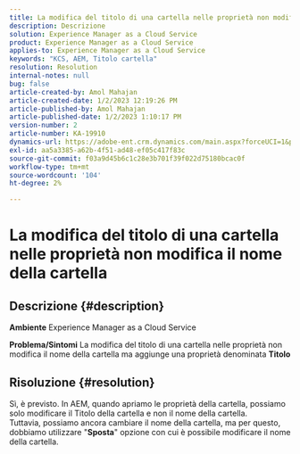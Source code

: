 ```yaml
---
title: La modifica del titolo di una cartella nelle proprietà non modifica il nome della cartella
description: Descrizione
solution: Experience Manager as a Cloud Service
product: Experience Manager as a Cloud Service
applies-to: Experience Manager as a Cloud Service
keywords: "KCS, AEM, Titolo cartella"
resolution: Resolution
internal-notes: null
bug: false
article-created-by: Amol Mahajan
article-created-date: 1/2/2023 12:19:26 PM
article-published-by: Amol Mahajan
article-published-date: 1/2/2023 1:10:17 PM
version-number: 2
article-number: KA-19910
dynamics-url: https://adobe-ent.crm.dynamics.com/main.aspx?forceUCI=1&pagetype=entityrecord&etn=knowledgearticle&id=e2e964ae-978a-ed11-81ac-6045bd006ce9
exl-id: aa5a3385-a62b-4f51-ad48-ef05c417f83c
source-git-commit: f03a9d45b6c1c28e3b701f39f022d75180bcac0f
workflow-type: tm+mt
source-wordcount: '104'
ht-degree: 2%

---
```


# La modifica del titolo di una cartella nelle proprietà non modifica il nome della cartella

## Descrizione {#description}

<b>Ambiente</b>
Experience Manager as a Cloud Service


<b>Problema/Sintomi</b>
La modifica del titolo di una cartella nelle proprietà non modifica il nome della cartella ma aggiunge una proprietà denominata <b>Titolo</b>


## Risoluzione {#resolution}

Sì, è previsto. In AEM, quando apriamo le proprietà della cartella, possiamo solo modificare il Titolo della cartella e non il nome della cartella.<br>
Tuttavia, possiamo ancora cambiare il nome della cartella, ma per questo, dobbiamo utilizzare &quot;<b>Sposta</b>&quot; opzione con cui è possibile modificare il nome della cartella.
